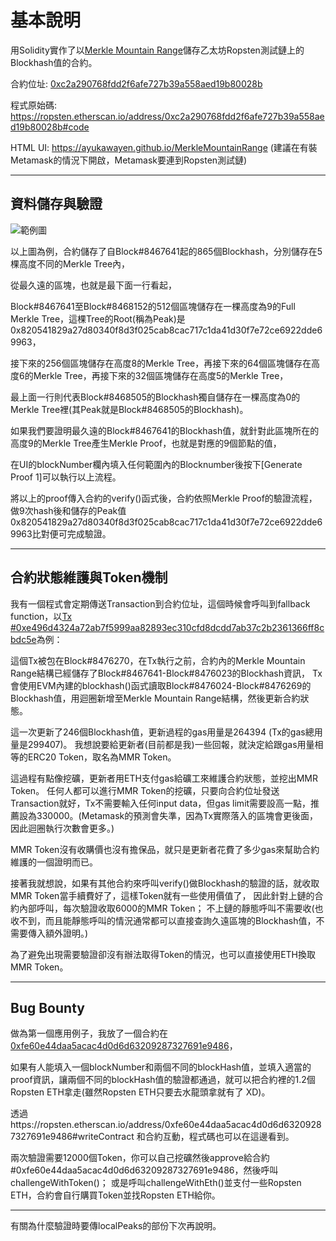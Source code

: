 # 基本說明

用Solidity實作了以[Merkle Mountain Range](https://github.com/nervosnetwork/merkle-mountain-range)儲存乙太坊Ropsten測試鏈上的Blockhash值的合約。

合約位址: [0xc2a290768fdd2f6afe727b39a558aed19b80028b](https://ropsten.etherscan.io/address/0xc2a290768fdd2f6afe727b39a558aed19b80028b)

程式原始碼: https://ropsten.etherscan.io/address/0xc2a290768fdd2f6afe727b39a558aed19b80028b#code

HTML UI: https://ayukawayen.github.io/MerkleMountainRange (建議在有裝Metamask的情況下開啟，Metamask要連到Ropsten測試鏈)

---------------------------

## 資料儲存與驗證

![範例圖](https://i.imgur.com/LWDKB7q.png)

以上圖為例，合約儲存了自Block#8467641起的865個Blockhash，分別儲存在5棵高度不同的Merkle Tree內，


從最久遠的區塊，也就是最下面一行看起，

Block#8467641至Block#8468152的512個區塊儲存在一棵高度為9的Full Merkle Tree，這棵Tree的Root(稱為Peak)是0x820541829a27d80340f8d3f025cab8cac717c1da41d30f7e72ce6922dde69963，

接下來的256個區塊儲存在高度8的Merkle Tree，再接下來的64個區塊儲存在高度6的Merkle Tree，再接下來的32個區塊儲存在高度5的Merkle Tree，

最上面一行則代表Block#8468505的Blockhash獨自儲存在一棵高度為0的Merkle Tree裡(其Peak就是Block#8468505的Blockhash)。


如果我們要證明最久遠的Block#8467641的Blockhash值，就針對此區塊所在的高度9的Merkle Tree產生Merkle Proof，也就是對應的9個節點的值，

在UI的blockNumber欄內填入任何範圍內的Blocknumber後按下[Generate Proof 1]可以執行以上流程。

將以上的proof傳入合約的verify()函式後，合約依照Merkle Proof的驗證流程，做9次hash後和儲存的Peak值0x820541829a27d80340f8d3f025cab8cac717c1da41d30f7e72ce6922dde69963比對便可完成驗證。

---------------------------

## 合約狀態維護與Token機制

我有一個程式會定期傳送Transaction到合約位址，這個時候會呼叫到fallback function，以[Tx #0xe496d4324a72ab7f5999aa82893ec310cfd8dcdd7ab37c2b2361366ff8cbdc5e](https://ropsten.etherscan.io/tx/0xe496d4324a72ab7f5999aa82893ec310cfd8dcdd7ab37c2b2361366ff8cbdc5e)為例：

這個Tx被包在Block#8476270，在Tx執行之前，合約內的Merkle Mountain Range結構已經儲存了Block#8467641-Block#8476023的Blockhash資訊，
Tx會使用EVM內建的blockhash()函式讀取Block#8476024-Block#8476269的Blockhash值，用迴圈新增至Merkle Mountain Range結構，然後更新合約狀態。

這一次更新了246個Blockhash值，更新過程的gas用量是264394 (Tx的gas總用量是299407)。
我想說要給更新者(目前都是我)一些回報，就決定給跟gas用量相等的ERC20 Token，取名為MMR Token。

這過程有點像挖礦，更新者用ETH支付gas給礦工來維護合約狀態，並挖出MMR Token。
任何人都可以進行MMR Token的挖礦，只要向合約位址發送Transaction就好，Tx不需要輸入任何input data，但gas limit需要設高一點，推薦設為330000。(Metamask的預測會失準，因為Tx實際落入的區塊會更後面，因此迴圈執行次數會更多。)


MMR Token沒有收購價也沒有擔保品，就只是更新者花費了多少gas來幫助合約維護的一個證明而已。

接著我就想說，如果有其他合約來呼叫verify()做Blockhash的驗證的話，就收取MMR Token當手續費好了，這樣Token就有一些使用價值了，
因此針對上鏈的合約內部呼叫，每次驗證收取6000的MMR Token；
不上鏈的靜態呼叫不需要收(也收不到，而且能靜態呼叫的情況通常都可以直接查詢久遠區塊的Blockhash值，不需要傳入額外證明。)

為了避免出現需要驗證卻沒有辦法取得Token的情況，也可以直接使用ETH換取MMR Token。


---------------------------

## Bug Bounty

做為第一個應用例子，我放了一個合約在[0xfe60e44daa5acac4d0d6d63209287327691e9486](https://ropsten.etherscan.io/address/0xfe60e44daa5acac4d0d6d63209287327691e9486)，

如果有人能填入一個blockNumber和兩個不同的blockHash值，並填入適當的proof資訊，讓兩個不同的blockHash值的驗證都通過，就可以把合約裡的1.2個Ropsten ETH拿走(雖然Ropsten ETH只要去水龍頭拿就有了 XD)。

透過https://ropsten.etherscan.io/address/0xfe60e44daa5acac4d0d6d63209287327691e9486#writeContract 和合約互動，程式碼也可以在這邊看到。

兩次驗證需要12000個Token，你可以自己挖礦然後approve給合約#0xfe60e44daa5acac4d0d6d63209287327691e9486，然後呼叫challengeWithToken()；
或是呼叫challengeWithEth()並支付一些Ropsten ETH，合約會自行購買Token並找Ropsten ETH給你。

---------------------------

有關為什麼驗證時要傳localPeaks的部份下次再說明。
